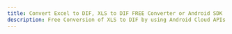 ---title: Convert Excel to DIF, XLS to DIF FREE Converter or Android SDKdescription: Free Conversion of XLS to DIF by using Android Cloud APIs & SDKs. Also Create, Edit & Render Microsoft Excel, CSV and SpreadsheetML worksheets or spreadsheet in the Cloud.---